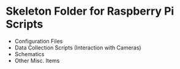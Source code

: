 # Skeleton Folder for Raspberry Pi Scripts

- Configuration Files
- Data Collection Scripts (Interaction with Cameras)
- Schematics
- Other Misc. Items
